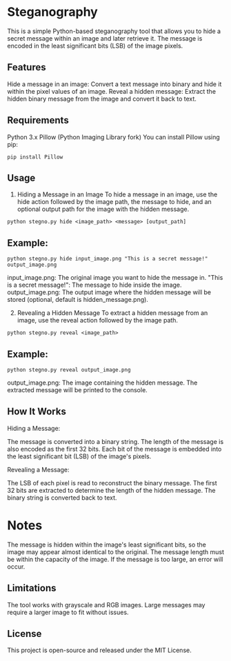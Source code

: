 # Steganography
This is a simple Python-based steganography tool that allows you to hide a secret message within an image and later retrieve it. The message is encoded in the least significant bits (LSB) of the image pixels.

## Features
Hide a message in an image: Convert a text message into binary and hide it within the pixel values of an image.
Reveal a hidden message: Extract the hidden binary message from the image and convert it back to text.

## Requirements
Python 3.x
Pillow (Python Imaging Library fork)
You can install Pillow using pip:
```
pip install Pillow
```

## Usage
1. Hiding a Message in an Image
To hide a message in an image, use the hide action followed by the image path, the message to hide, and an optional output path for the image with the hidden message.
```
python stegno.py hide <image_path> <message> [output_path]
```

## Example:
```
python stegno.py hide input_image.png "This is a secret message!" output_image.png
```

input_image.png: The original image you want to hide the message in.
"This is a secret message!": The message to hide inside the image.
output_image.png: The output image where the hidden message will be stored (optional, default is hidden_message.png).

2. Revealing a Hidden Message
To extract a hidden message from an image, use the reveal action followed by the image path.
```
python stegno.py reveal <image_path>
```

## Example:
```
python stegno.py reveal output_image.png
```
output_image.png: The image containing the hidden message.
The extracted message will be printed to the console.

## How It Works
Hiding a Message:

The message is converted into a binary string.
The length of the message is also encoded as the first 32 bits.
Each bit of the message is embedded into the least significant bit (LSB) of the image's pixels.

Revealing a Message:

The LSB of each pixel is read to reconstruct the binary message.
The first 32 bits are extracted to determine the length of the hidden message.
The binary string is converted back to text.
# Notes
The message is hidden within the image's least significant bits, so the image may appear almost identical to the original.
The message length must be within the capacity of the image. If the message is too large, an error will occur.


## Limitations
The tool works with grayscale and RGB images.
Large messages may require a larger image to fit without issues.


## License
This project is open-source and released under the MIT License.

